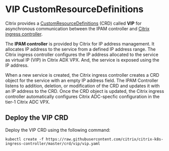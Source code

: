 # VIP CustomResourceDefinitions

Citrix provides a [CustomResourceDefinitions](https://kubernetes.io/docs/concepts/extend-kubernetes/api-extension/custom-resources/#customresourcedefinitions) (CRD) called **VIP** for asynchronous communication between the IPAM controller and [Citrix ingress controller](https://github.com/citrix/citrix-k8s-ingress-controller).

The **IPAM controller** is provided by Citrix for IP address management. It allocates IP address to the service from a defined IP address range. The Citrix ingress controller configures the IP address allocated to the service as virtual IP (VIP) in Citrix ADX VPX. And, the service is exposed using the IP address.

When a new service is created, the Citrix ingress controller creates a CRD object for the service with an empty IP address field. The IPAM Controller listens to addition, deletion, or modification of the CRD and updates it with an IP address to the CRD. Once the CRD object is updated, the Citrix ingress controller automatically configures Citrix ADC-specfic configuration in the tier-1 Citrix ADC VPX.

## Deploy the VIP CRD

Deploy the VIP CRD using the following command:

    kubectl create -f https://raw.githubusercontent.com/citrix/citrix-k8s-ingress-controller/master/crd/vip/vip.yaml
